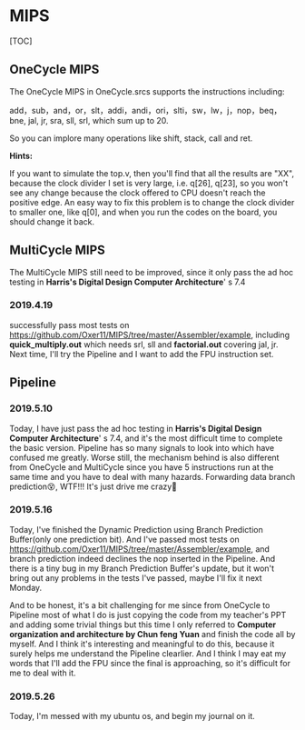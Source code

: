 # MIPS

[TOC]



## OneCycle MIPS

The OneCycle MIPS in OneCycle.srcs supports the instructions including:

add，sub，and，or，slt，addi，andi，ori，slti，sw，lw，j，nop，beq，bne,  jal,  jr,  sra,  sll,  srl, which sum up to 20.

So you can implore many operations like shift, stack, call and ret.

**Hints:**

If you want to simulate the top.v, then you'll find that all the results are "XX", because the clock divider I set is very large, i.e. q[26], q[23], so you won't see any change because the clock offered to CPU doesn't reach the positive edge. An easy way to fix this problem is to change the clock divider to smaller one, like q[0], and when you run the codes on the board, you should change it back.



## MultiCycle MIPS

The MultiCycle MIPS still need to be improved, since it only pass the ad hoc testing in **Harris's Digital Design Computer Architecture**' s 7.4

### 2019.4.19

successfully pass most tests on <https://github.com/Oxer11/MIPS/tree/master/Assembler/example>, including **quick_multiply.out** which needs srl, sll and **factorial.out** covering jal, jr. Next time, I'll try the Pipeline and I want to add the FPU instruction set.



## Pipeline

### 2019.5.10

Today, I have just pass the ad hoc testing in **Harris's Digital Design Computer Architecture**' s 7.4, and it's the most difficult time to complete the basic version. Pipeline has so many signals to  look into which have confused me greatly. Worse still, the mechanism behind is also different from OneCycle and MultiCycle since you have 5 instructions run at the same time and you have to deal with many hazards. Forwarding data branch prediction😵, WTF!!! It's just drive me crazy🤬

### 2019.5.16

Today, I've finished the Dynamic Prediction using Branch Prediction Buffer(only one prediction bit). And I've passed most tests on <https://github.com/Oxer11/MIPS/tree/master/Assembler/example>, and branch prediction indeed declines the nop inserted in the Pipeline. And there is a tiny bug in my Branch Prediction Buffer's update, but it won't bring out any problems in the tests I've passed, maybe I'll fix it next Monday. 

And to be honest, it's a bit challenging for me since from OneCycle to Pipeline most of what I do is just copying the code from my teacher's PPT and adding some trivial things but this time I only referred to **Computer organization and architecture by Chun feng Yuan** and finish the code all by myself. And I think it's interesting and meaningful to do this, because it surely helps me understand the Pipeline clearlier. And I think I may eat my words that I'll add the FPU since the final is approaching, so it's difficult for me to deal with it.

### 2019.5.26

Today, I'm messed with my ubuntu os, and begin my journal on it.